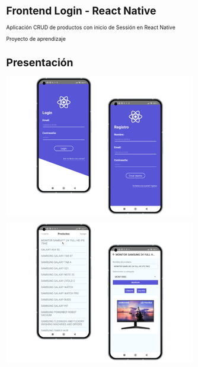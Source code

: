 # Frontend Login - React Native
Aplicación CRUD de productos con inicio de Sessión en React Native

Proyecto de aprendizaje

# Presentación
![Pagina Home](https://github.com/ZitelliDZ/Backend-Login-React-Native/blob/main/presentacion/1.png?raw=true)

![Pagina Home](https://github.com/ZitelliDZ/Backend-Login-React-Native/blob/main/presentacion/2.png?raw=true)

